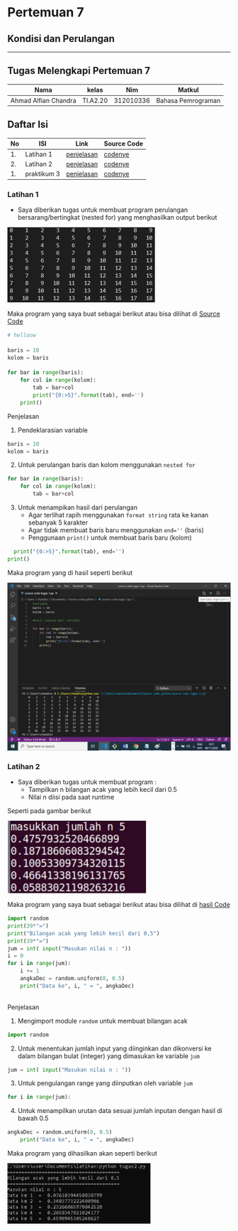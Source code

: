 # Pertemuan 7
## Kondisi dan Perulangan
***

## Tugas Melengkapi Pertemuan 7
| Nama | kelas | Nim | Matkul |
| -- | --- | ---- | ----------- |
| Ahmad Alfian Chandra | TI.A2.20 | 312010336 | Bahasa Pemrograman |
## Daftar Isi
| No | ISI | Link | Source Code |
| -- | --- | ---- | ----------- |
| 1. | Latihan 1 | [penjelasan](#Latihan-1) | [codenye](#latihan1.py) |
| 2. | Latihan 2 | [penjelasan](#Latihan-2) | [codenye](#latihan2.py) |
| 1. | praktikum 3 | [penjelasan](#program-1) | [codenye](#program1.py) |

### Latihan 1 
* Saya diberikan tugas untuk membuat program perulangan bersarang/bertingkat (nested for) yang menghasilkan output berikut

![output 1](Gambar/tugas%201.png)

Maka program yang saya buat sebagai berikut atau bisa dilihat di [Source Code](latihan1.py)

```python
# helloow

baris = 10
kolom = baris

for bar in range(baris):
    for col in range(kolom):
        tab = bar+col
        print("{0:>5}".format(tab), end='')
    print()
```

Penjelasan

1. Pendeklarasian variable
```python
baris = 10
kolom = baris
```

2. Untuk perulangan baris dan kolom menggunakan `nested for`
```python
for bar in range(baris):
    for col in range(kolom):
        tab = bar+col        
```
3. Untuk menampikan hasil dari perulangan
     * Agar terlihat rapih menggunakan `format string` rata ke kanan sebanyak 5 karakter
     * Agar tidak membuat baris baru menggunakan `end=''` (baris)
     * Penggunaan `print()` untuk membuat baris baru (kolom)
```python
  print("{0:>5}".format(tab), end='')
print()    
```

Maka program yang di hasil seperti berikut

![hasil ke1](Gambar/hasil1.png)


### Latihan 2

* Saya diberikan tugas untuk membuat program :
     * Tampilkan n bilangan acak yang lebih kecil dari 0.5
     * Nilai n diisi pada saat runtime
     
Seperti pada gambar berikut

![output 2](Gambar/tugas%202.png)

Maka program yang saya buat sebagai berikut atau bisa dilihat di [hasil Code](latihan2.py)

```python
import random
print(39*"=")
print("Bilangan acak yang lebih kecil dari 0,5")
print(39*"=")
jum = int( input("Masukan nilai n : "))
i = 0
for i in range(jum):
    i += 1
    angkaDec = random.uniform(0, 0.5)
    print("Data ke", i, " = ", angkaDec)
 
 ```

Penjelasan

1. Mengimport module `random` untuk membuat bilangan acak
```python
import random
```

2. Untuk menentukan jumlah input yang diinginkan dan dikonversi ke dalam bilangan bulat (integer) yang dimasukan ke variable `jum`
```python
jum = int( input("Masukan nilai n : "))
```

3. Untuk pengulangan range yang diinputkan oleh variable `jum`
```python
for i in range(jum):
```

4. Untuk menampilkan urutan data sesuai jumlah inputan dengan hasil di bawah 0.5
```python
angkaDec = random.uniform(0, 0.5)
    print("Data ke", i, " = ", angkaDec)
```

Maka program yang dihasilkan akan seperti berikut

![tampil 2](Gambar/hasil2.png)
